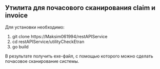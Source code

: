 ## Утилита для почасового сканирования claim и invoice

Для установки необходимо:
1. git clone https://Maksim061994/restAPIService
2. cd restAPIService/utilityCheckEtran
3. go build

В результате получить exe-файл, с помощью которого можно сделать почасовое сканирование системы.